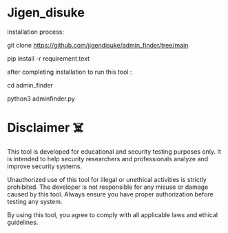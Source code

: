 # Jigen_disuke

installation process:

git clone https://github.com/jigendisuke/admin_finder/tree/main

pip install -r requirement.text

after completing installation to run this tool :

cd admin_finder

python3 adminfinder.py



# Disclaimer ☠️

This tool is developed for educational and security testing purposes only. It is intended to help security researchers and professionals analyze and improve security systems.

Unauthorized use of this tool for illegal or unethical activities is strictly prohibited. The developer is not responsible for any misuse or damage caused by this tool. Always ensure you have proper authorization before testing any system.

By using this tool, you agree to comply with all applicable laws and ethical guidelines.
